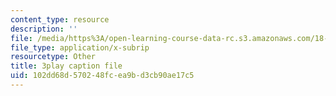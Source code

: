 ```yaml
---
content_type: resource
description: ''
file: /media/https%3A/open-learning-course-data-rc.s3.amazonaws.com/18-01sc-single-variable-calculus-fall-2010/102dd68d570248fcea9bd3cb90ae17c5_21789.srt
file_type: application/x-subrip
resourcetype: Other
title: 3play caption file
uid: 102dd68d-5702-48fc-ea9b-d3cb90ae17c5
---
```

